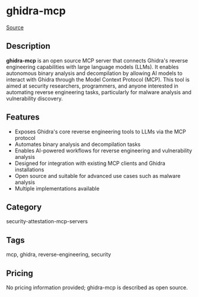 # ghidra-mcp

[Source](https://www.aisharenet.com/en/ghidramcp/)

## Description
**ghidra-mcp** is an open source MCP server that connects Ghidra's reverse engineering capabilities with large language models (LLMs). It enables autonomous binary analysis and decompilation by allowing AI models to interact with Ghidra through the Model Context Protocol (MCP). This tool is aimed at security researchers, programmers, and anyone interested in automating reverse engineering tasks, particularly for malware analysis and vulnerability discovery.

## Features
- Exposes Ghidra's core reverse engineering tools to LLMs via the MCP protocol
- Automates binary analysis and decompilation tasks
- Enables AI-powered workflows for reverse engineering and vulnerability analysis
- Designed for integration with existing MCP clients and Ghidra installations
- Open source and suitable for advanced use cases such as malware analysis
- Multiple implementations available

## Category
security-attestation-mcp-servers

## Tags
mcp, ghidra, reverse-engineering, security

## Pricing
No pricing information provided; ghidra-mcp is described as open source.